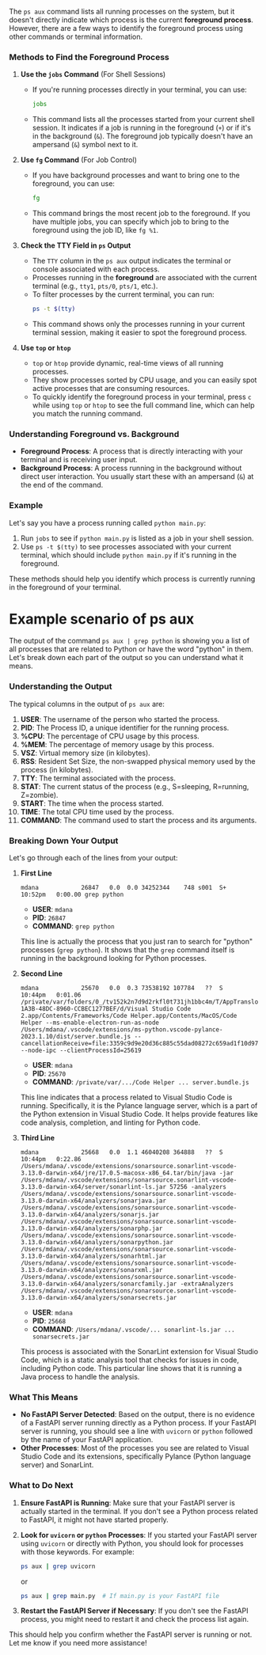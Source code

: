 The `ps aux` command lists all running processes on the system, but it doesn't directly indicate which process is the current **foreground process**. However, there are a few ways to identify the foreground process using other commands or terminal information.

### Methods to Find the Foreground Process

1. **Use the `jobs` Command** (For Shell Sessions)
   - If you're running processes directly in your terminal, you can use:
     ```bash
     jobs
     ```
   - This command lists all the processes started from your current shell session. It indicates if a job is running in the foreground (`+`) or if it's in the background (`&`). The foreground job typically doesn't have an ampersand (`&`) symbol next to it.

2. **Use `fg` Command** (For Job Control)
   - If you have background processes and want to bring one to the foreground, you can use:
     ```bash
     fg
     ```
   - This command brings the most recent job to the foreground. If you have multiple jobs, you can specify which job to bring to the foreground using the job ID, like `fg %1`.

3. **Check the TTY Field in `ps` Output**
   - The `TTY` column in the `ps aux` output indicates the terminal or console associated with each process.
   - Processes running in the **foreground** are associated with the current terminal (e.g., `tty1`, `pts/0`, `pts/1`, etc.).
   - To filter processes by the current terminal, you can run:
     ```bash
     ps -t $(tty)
     ```
   - This command shows only the processes running in your current terminal session, making it easier to spot the foreground process.

4. **Use `top` or `htop`**
   - `top` or `htop` provide dynamic, real-time views of all running processes.
   - They show processes sorted by CPU usage, and you can easily spot active processes that are consuming resources.
   - To quickly identify the foreground process in your terminal, press `c` while using `top` or `htop` to see the full command line, which can help you match the running command.

### Understanding Foreground vs. Background

- **Foreground Process**: A process that is directly interacting with your terminal and is receiving user input.
- **Background Process**: A process running in the background without direct user interaction. You usually start these with an ampersand (`&`) at the end of the command.

### Example

Let's say you have a process running called `python main.py`:
1. Run `jobs` to see if `python main.py` is listed as a job in your shell session.
2. Use `ps -t $(tty)` to see processes associated with your current terminal, which should include `python main.py` if it's running in the foreground.

These methods should help you identify which process is currently running in the foreground of your terminal.

# Example scenario of ps aux
The output of the command `ps aux | grep python` is showing you a list of all processes that are related to Python or have the word "python" in them. Let's break down each part of the output so you can understand what it means.

### Understanding the Output

The typical columns in the output of `ps aux` are:
1. **USER**: The username of the person who started the process.
2. **PID**: The Process ID, a unique identifier for the running process.
3. **%CPU**: The percentage of CPU usage by this process.
4. **%MEM**: The percentage of memory usage by this process.
5. **VSZ**: Virtual memory size (in kilobytes).
6. **RSS**: Resident Set Size, the non-swapped physical memory used by the process (in kilobytes).
7. **TTY**: The terminal associated with the process.
8. **STAT**: The current status of the process (e.g., S=sleeping, R=running, Z=zombie).
9. **START**: The time when the process started.
10. **TIME**: The total CPU time used by the process.
11. **COMMAND**: The command used to start the process and its arguments.

### Breaking Down Your Output

Let's go through each of the lines from your output:

1. **First Line**
   ```
   mdana            26847   0.0  0.0 34252344    748 s001  S+   10:52pm   0:00.00 grep python
   ```
   - **USER**: `mdana`
   - **PID**: `26847`
   - **COMMAND**: `grep python`

   This line is actually the process that you just ran to search for "python" processes (`grep python`). It shows that the `grep` command itself is running in the background looking for Python processes.

2. **Second Line**
   ```
   mdana            25670   0.0  0.3 73538192 107784   ??  S    10:44pm   0:01.06 /private/var/folders/0_/tv152k2n7d9d2rkfl0t731jh1bbc4m/T/AppTranslocation/AA6054C0-1A3B-48DC-8960-CCBEC1277BEF/d/Visual Studio Code 2.app/Contents/Frameworks/Code Helper.app/Contents/MacOS/Code Helper --ms-enable-electron-run-as-node /Users/mdana/.vscode/extensions/ms-python.vscode-pylance-2023.1.10/dist/server.bundle.js --cancellationReceive=file:3359c9d9e20d36c885c55dad08272c659ad1f10d97 --node-ipc --clientProcessId=25619
   ```
   - **USER**: `mdana`
   - **PID**: `25670`
   - **COMMAND**: `/private/var/.../Code Helper ... server.bundle.js`

   This line indicates that a process related to Visual Studio Code is running. Specifically, it is the Pylance language server, which is a part of the Python extension in Visual Studio Code. It helps provide features like code analysis, completion, and linting for Python code.

3. **Third Line**
   ```
   mdana            25668   0.0  1.1 46040208 364888   ??  S    10:44pm   0:22.86 /Users/mdana/.vscode/extensions/sonarsource.sonarlint-vscode-3.13.0-darwin-x64/jre/17.0.5-macosx-x86_64.tar/bin/java -jar /Users/mdana/.vscode/extensions/sonarsource.sonarlint-vscode-3.13.0-darwin-x64/server/sonarlint-ls.jar 57256 -analyzers /Users/mdana/.vscode/extensions/sonarsource.sonarlint-vscode-3.13.0-darwin-x64/analyzers/sonarjava.jar /Users/mdana/.vscode/extensions/sonarsource.sonarlint-vscode-3.13.0-darwin-x64/analyzers/sonarjs.jar /Users/mdana/.vscode/extensions/sonarsource.sonarlint-vscode-3.13.0-darwin-x64/analyzers/sonarphp.jar /Users/mdana/.vscode/extensions/sonarsource.sonarlint-vscode-3.13.0-darwin-x64/analyzers/sonarpython.jar /Users/mdana/.vscode/extensions/sonarsource.sonarlint-vscode-3.13.0-darwin-x64/analyzers/sonarhtml.jar /Users/mdana/.vscode/extensions/sonarsource.sonarlint-vscode-3.13.0-darwin-x64/analyzers/sonarxml.jar /Users/mdana/.vscode/extensions/sonarsource.sonarlint-vscode-3.13.0-darwin-x64/analyzers/sonarcfamily.jar -extraAnalyzers /Users/mdana/.vscode/extensions/sonarsource.sonarlint-vscode-3.13.0-darwin-x64/analyzers/sonarsecrets.jar
   ```
   - **USER**: `mdana`
   - **PID**: `25668`
   - **COMMAND**: `/Users/mdana/.vscode/... sonarlint-ls.jar ... sonarsecrets.jar`

   This process is associated with the SonarLint extension for Visual Studio Code, which is a static analysis tool that checks for issues in code, including Python code. This particular line shows that it is running a Java process to handle the analysis.

### What This Means

- **No FastAPI Server Detected**: Based on the output, there is no evidence of a FastAPI server running directly as a Python process. If your FastAPI server is running, you should see a line with `uvicorn` or `python` followed by the name of your FastAPI application.
- **Other Processes**: Most of the processes you see are related to Visual Studio Code and its extensions, specifically Pylance (Python language server) and SonarLint.

### What to Do Next

1. **Ensure FastAPI is Running**: Make sure that your FastAPI server is actually started in the terminal. If you don't see a Python process related to FastAPI, it might not have started properly.

2. **Look for `uvicorn` or `python` Processes**: If you started your FastAPI server using `uvicorn` or directly with Python, you should look for processes with those keywords. For example:
   ```bash
   ps aux | grep uvicorn
   ```
   or
   ```bash
   ps aux | grep main.py  # If main.py is your FastAPI file
   ```

3. **Restart the FastAPI Server if Necessary**: If you don't see the FastAPI process, you might need to restart it and check the process list again.

This should help you confirm whether the FastAPI server is running or not. Let me know if you need more assistance!
